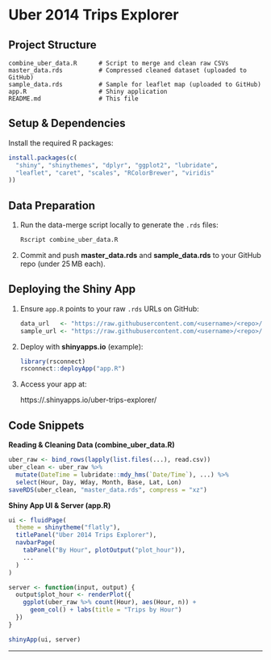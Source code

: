 # Uber 2014 Trips Explorer

## Project Structure

```
combine_uber_data.R      # Script to merge and clean raw CSVs
master_data.rds          # Compressed cleaned dataset (uploaded to GitHub)
sample_data.rds          # Sample for leaflet map (uploaded to GitHub)
app.R                    # Shiny application
README.md                # This file
```

## Setup & Dependencies

Install the required R packages:

```r
install.packages(c(
  "shiny", "shinythemes", "dplyr", "ggplot2", "lubridate",
  "leaflet", "caret", "scales", "RColorBrewer", "viridis"
))
```

## Data Preparation

1. Run the data-merge script locally to generate the `.rds` files:

   ```bash
   Rscript combine_uber_data.R
   ```

2. Commit and push **master_data.rds** and **sample_data.rds** to your GitHub repo (under 25 MB each).

## Deploying the Shiny App

1. Ensure `app.R` points to your raw `.rds` URLs on GitHub:

   ```r
   data_url   <- "https://raw.githubusercontent.com/<username>/<repo>/main/master_data.rds"
   sample_url <- "https://raw.githubusercontent.com/<username>/<repo>/main/sample_data.rds"
   ```

2. Deploy with **shinyapps.io** (example):

   ```r
   library(rsconnect)
   rsconnect::deployApp("app.R")
   ```

3. Access your app at:

   https://<your-account>.shinyapps.io/uber-trips-explorer/

## Code Snippets

**Reading & Cleaning Data (combine_uber_data.R)**

```r
uber_raw <- bind_rows(lapply(list.files(...), read.csv))
uber_clean <- uber_raw %>%
  mutate(DateTime = lubridate::mdy_hms(`Date/Time`), ...) %>%
  select(Hour, Day, Wday, Month, Base, Lat, Lon)
saveRDS(uber_clean, "master_data.rds", compress = "xz")
```

**Shiny App UI & Server (app.R)**

```r
ui <- fluidPage(
  theme = shinytheme("flatly"),
  titlePanel("Uber 2014 Trips Explorer"),
  navbarPage(
    tabPanel("By Hour", plotOutput("plot_hour")),
    ...
  )
)

server <- function(input, output) {
  output$plot_hour <- renderPlot({
    ggplot(uber_raw %>% count(Hour), aes(Hour, n)) +
      geom_col() + labs(title = "Trips by Hour")
  })
}

shinyApp(ui, server)
```

---
